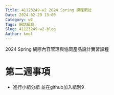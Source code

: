 ```yaml
---
Title: 41123249-w2 2024 Spring 課程網誌
Date: 2024-02-29 13:00
Category: w2
Tags: 網誌編寫
Slug: 41123249-w2-blog
Author: kmol
---
```


2024 Spring 網際內容管理與協同產品設計實習課程

<!-- PELICAN_END_SUMMARY -->

# 第二週事項
- 進行小組分組 並在github加入組別9

